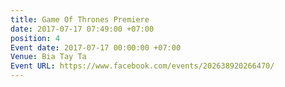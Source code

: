 ```yaml
---
title: Game Of Thrones Premiere
date: 2017-07-17 07:49:00 +07:00
position: 4
Event date: 2017-07-17 00:00:00 +07:00
Venue: Bia Tay Ta
Event URL: https://www.facebook.com/events/202638920266470/
---
```



